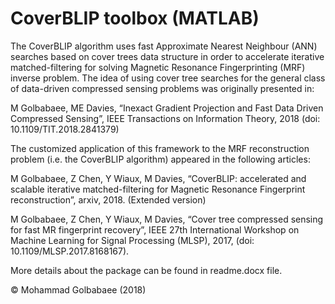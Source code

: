 # CoverBLIP toolbox (MATLAB)
The CoverBLIP algorithm uses fast Approximate Nearest Neighbour (ANN) searches based on cover trees data structure in order to accelerate iterative matched-filtering for solving Magnetic Resonance Fingerprinting (MRF) inverse problem. The idea of using cover tree searches for the general class of data-driven compressed sensing problems was originally presented in:

M Golbabaee, ME Davies, “Inexact Gradient Projection and Fast Data Driven Compressed Sensing”, IEEE Transactions on Information Theory, 2018 (doi: 10.1109/TIT.2018.2841379)

The customized application of this framework to the MRF reconstruction problem (i.e. the CoverBLIP algorithm) appeared in the following articles:

M Golbabaee, Z Chen, Y Wiaux, M Davies, “CoverBLIP: accelerated and scalable iterative matched-filtering for Magnetic Resonance Fingerprint reconstruction”, arxiv, 2018. (Extended version)

M Golbabaee, Z Chen, Y Wiaux, M Davies, “Cover tree compressed sensing for fast MR fingerprint recovery”, IEEE 27th International Workshop on Machine Learning for Signal Processing (MLSP), 2017, (doi: 10.1109/MLSP.2017.8168167).

More details about the package can be found in readme.docx file. 

© Mohammad Golbabaee (2018)
